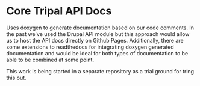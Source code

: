# Core Tripal API Docs

Uses doxygen to generate documentation based on our code comments. In the past we've used the Drupal API module but this approach would allow us to host the API docs directly on Github Pages. Additionally, there are some extensions to readthedocs for integrating doxygen generated documentation and would be ideal for both types of documentation to be able to be combined at some point.

This work is being started in a separate repository as a trial ground for tring this out.

